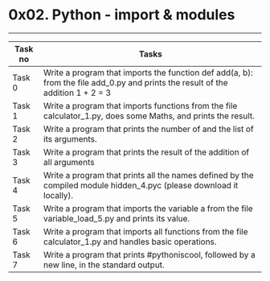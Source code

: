 # 0x02. Python - import & modules
---
|Task no |Tasks	|
|--------|------|
|Task 0  |Write a program that imports the function def add(a, b): from the file add_0.py and prints the result of the addition 1 + 2 = 3|
|Task 1  |Write a program that imports functions from the file calculator_1.py, does some Maths, and prints the result.|
|Task 2  |Write a program that prints the number of and the list of its arguments.|
|Task 3  |Write a program that prints the result of the addition of all arguments|
|Task 4  |Write a program that prints all the names defined by the compiled module hidden_4.pyc (please download it locally).|
|Task 5  |Write a program that imports the variable a from the file variable_load_5.py and prints its value.|
|Task 6  |Write a program that imports all functions from the file calculator_1.py and handles basic operations.|
|Task 7  |Write a program that prints #pythoniscool, followed by a new line, in the standard output.|

